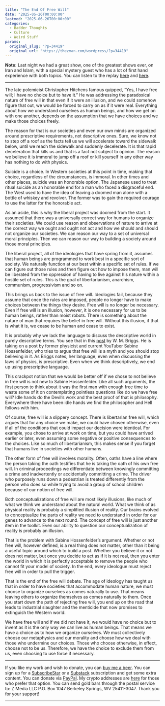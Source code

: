 ```yaml
---
title: "The End Of Free Will"
date: "2025-06-26T00:00:00"
lastmod: "2025-06-26T00:00:00"
categories:
  - Badder Thoughts
  - Culture
  - Weird Stuff
params:
  original_slug: "?p=34419"
  original_url: "https://thezman.com/wordpress/?p=34419"
---
```


**Note:** Last night we had a great show, one of the greatest shows
ever, on Iran and Islam, with a special mystery guest who has a lot of
first hand experience with both topics. You can listen to the replay
<a href="https://www.youtube.com/live/YaOZ_-eTz-s?si=3PRR2IgMCPfnqgg5"
rel="noopener" target="_blank">here</a> and <a
href="https://rumble.com/v6vaof5-the-wednesday-wrap-up-understanding-iran-and-islam.html"
rel="noopener" target="_blank">here</a>.

------------------------------------------------------------------------

The late polemicist Christopher Hitchens famous quipped, “Yes, I have
free will; I have no choice but to have it.” He was addressing the
paradoxical nature of free will in that even if it were an illusion, and
we could somehow figure that out, we would be forced to carry on as if
it were real. Everything about how we understand ourselves as human
beings, and how we get on with one another, depends on the assumption
that we have choices and we make those choices freely.

The reason for that is our societies and even our own minds are
organized around prescriptive requirements, not descriptive ones. Sure,
we know not to step off a roof as the facts tell us we will accelerate
toward the sidewalk below, until we reach the sidewalk and suddenly
decelerate. It is that rapid deceleration that kills us and that is a
fact not subject to opinion. The reason we believe it is immoral to jump
off a roof or kill yourself in any other way has nothing to do with
physics.

Suicide is a choice. In Western societies at this point in time, making
that choice, regardless of the circumstances, is immoral. In other times
and other places, suicide was an honorable option. The Japanese used to
treat ritual suicide as an honorable end for a man who faced a
disgraceful end. The West used to have the idea of leaving a doomed man
alone with a bottle of whiskey and revolver. The former was to gain the
required courage to use the latter for the honorable act.

As an aside, this is why the liberal project was doomed from the start.
It assumed that there was a universally correct way for humans to
organize their societies. We could use reason and observations of nature
to arrive at the correct way we ought and ought not act and how we
should and should not organize our societies. We can reason our way to a
set of universal moral principles. Then we can reason our way to
building a society around those moral principles.

The liberal project, all of the ideologies that have spring from it,
assumes that human beings are programmed to work best in a specific sort
of society. We naturally function at our best within a specific set of
rules. If we can figure out those rules and then figure out how to
impose them, man will be liberated from the oppression of having to live
against his nature within a hostile set of rules. This is the goal of
libertarianism, anarchism, communism, progressivism and so on.

This brings us back to the issue of free will. Ideologies fail, because
they assume that once the rules are imposed, people no longer have to
make choices between the things they desire. Free will is no longer be
necessary. Even if free will is an illusion, however, it is one
necessary for us to be human beings, rather than moist robots. There is
something about the nature of man that requires the belief in free will.
Without this illusion, if that is what it is, we cease to be human and
cease to exist.

It is probably why we lack the language to discuss the descriptive world
in purely descriptive terms. You see that in this <a
href="https://wmbriggs.substack.com/p/sabines-free-will-folly-and-the-deadly"
rel="noopener" target="_blank">post</a> by W. M. Briggs. He is taking on
a post by former physicist and current YouTuber Sabine Hossenfelder, who
tries to argue that free will is a myth and you should stop believing in
it. As Briggs notes, her language, even when discussing the laws of
physics, is prescriptive. Even when we think descriptively, we end up
using prescriptive language.

This crackpot notion that we would be better off if we chose to not
believe in free will is not new to Sabine Hossenfelder. Like all such
arguments, the first person to think about it was the first man with
enough free time to waste some of it on contemplating pointless
questions like do we have free will? Idle hands do the Devil’s work and
the best proof of that is philosophy. Everywhere there have been idle
hands we find the philosopher and Hell follows with him.

Of course, free will is a slippery concept. There is libertarian free
will, which argues that for any choice we make, we could have chosen
otherwise, even if all of the conditions that could impact our decision
were identical. For example, you chose to arrive at work on time, but
you could have arrived earlier or later, even assuming some negative or
positive consequences to the choices. Like so much of libertarianism,
this makes sense if you forget that humans live in societies with other
humans.

The other form of free will involves morality. Often, oaths have a line
where the person taking the oath testifies that he is taking the oath of
his own free will. In criminal proceedings we differentiate between
knowingly committing a crime and inadvertently or accidentally
committing a crime. The driver who purposely runs down a pedestrian is
treated differently from the person who does so while trying to avoid a
group of school children because of our notion of free will.

Both conceptualizations of free will are most likely illusions, like
much of what we think we understand about the natural world. What we
think of as physical reality is probably a simplified illusion of
reality. Our brains evolved to conceptualize the parts of reality we
need to understand in order for our genes to advance to the next round.
The concept of free will is just another item in the toolkit. Even our
ability to question our conceptualization of reality is probably an
illusion.

That is the problem with Sabine Hossenfelder’s argument. Whether or not
free will, however defined, is a real thing does not matter, other than
it being a useful topic around which to build a post. Whether you
believe it or not does not matter, but once you decide to act as if it
is not real, then you enter the world in which it is perfectly
acceptable to remove the people who cannot fit your model of society. In
the end, every ideologue must reject free will in order to pull the
trigger.

That is the end of the free will debate. The age of ideology has taught
us that in order to have societies that accommodate human nature, we
must choose to organize ourselves as comes naturally to use. That means
leaving others to organize themselves as comes naturally to them. Once
you start down the path of rejecting free will, you end up on the road
that leads to industrial slaughter and the menticide that now promises
to extinguish the Western world.

We have free will and if we did not have it, we would have no choice but
to invent as it is the only way we can live as human beings. That means
we have a choice as to how we organize ourselves. We must collectively
choose our metaphysics and our morality and choose how we deal with
those who undermine our choices. Those who choose otherwise, in effect,
choose not to be us. Therefore, we have the choice to exclude them from
us, even choosing to use force if necessary.

------------------------------------------------------------------------

If you like my work and wish to donate, you can
<a href="https://www.buymeacoffee.com/mujolulu" rel="noopener"
target="_blank">buy me a beer</a>. You can sign up for a
<a href="https://www.subscribestar.com/the-z-blog" rel="noopener"
target="_blank">SubscribeStar</a> or a
<a href="https://thedissident.substack.com/" rel="noopener"
target="_blank">Substack</a> subscription and get some extra content.
You can donate via <a
href="https://www.paypal.com/donate/?cmd=_s-xclick&amp;hosted_button_id=UDAS2Q8JYA6CN&amp;source=url"
rel="noopener" target="_blank">PayPal</a>. My crypto addresses are
<a href="https://thezman.com/wordpress/?page_id=22713" rel="noopener"
target="_blank">here</a> for those who prefer that option. You can send
gold bars through the postal service to: Z Media LLC P.O. Box 1047
Berkeley Springs, WV 25411-3047. Thank you for your support!

------------------------------------------------------------------------
